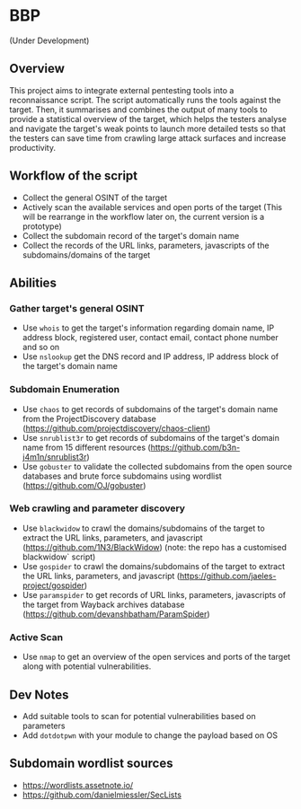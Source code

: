 # BBP
(Under Development)
## Overview
This project aims to integrate external pentesting tools into a reconnaissance script. The script automatically runs the tools against the target. Then, it summarises and combines the output of many tools to provide a statistical overview of the target, which helps the testers analyse and navigate the target's weak points to launch more detailed tests so that the testers can save time from crawling large attack surfaces and increase productivity.

## Workflow of the script
+ Collect the general OSINT of the target
+ Actively scan the available services and open ports of the target (This will be rearrange in the workflow later on, the current version is a prototype)
+ Collect the subdomain record of the target's domain name
+ Collect the records of the URL links, parameters, javascripts of the subdomains/domains of the target

## Abilities
### Gather target's general OSINT
+ Use `whois` to get the target's information regarding domain name, IP address block, registered user, contact email, contact phone number and so on
+ Use `nslookup` get the DNS record and IP address, IP address block of the target's domain name

### Subdomain Enumeration
+ Use `chaos` to get records of subdomains of the target's domain name from the ProjectDiscovery database (https://github.com/projectdiscovery/chaos-client)
+ Use `snrublist3r` to get records of subdomains of the target's domain name from 15 different resources (https://github.com/b3n-j4m1n/snrublist3r)
+ Use `gobuster` to validate the collected subdomains from the open source databases and brute force subdomains using wordlist (https://github.com/OJ/gobuster)

### Web crawling and parameter discovery
+ Use `blackwidow` to crawl the domains/subdomains of the target to extract the URL links, parameters, and javascript (https://github.com/1N3/BlackWidow) (note: the repo has a customised blackwidow` script)
+ Use `gospider` to crawl the domains/subdomains of the target to extract the URL links, parameters, and javascript (https://github.com/jaeles-project/gospider)
+ Use `paramspider` to get records of URL links, parameters, javascripts of the target from Wayback archives database (https://github.com/devanshbatham/ParamSpider)

### Active Scan
+ Use `nmap` to get an overview of the open services and ports of the target along with potential vulnerabilities.

## Dev Notes
+ Add suitable tools to scan for potential vulnerabilities based on parameters
+ Add `dotdotpwn` with your module to change the payload based on OS

## Subdomain wordlist sources
+ https://wordlists.assetnote.io/
+ https://github.com/danielmiessler/SecLists
